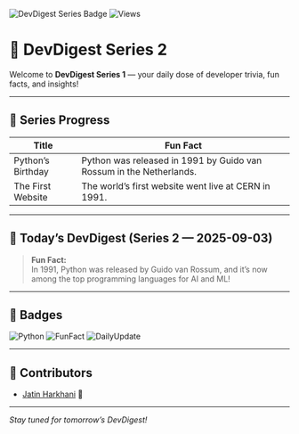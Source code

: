 ![DevDigest Series Badge](https://img.shields.io/badge/DevDigest-Series%201-blueviolet)
![Views](https://visitor-badge.laobi.icu/badge?page_id=jatinharkhani.devdigest-series-1)

# 🚀 DevDigest Series 2

Welcome to **DevDigest Series 1** — your daily dose of developer trivia, fun facts, and insights!

---

## 📅 Series Progress

| Title               | Fun Fact                                                         |
|---------------------|------------------------------------------------------------------|
| Python’s Birthday   | Python was released in 1991 by Guido van Rossum in the Netherlands. |
| The First Website   | The world’s first website went live at CERN in 1991.             |

----

## 🎉 Today’s DevDigest (Series 2 — 2025-09-03)

> **Fun Fact:**  
> In 1991, Python was released by Guido van Rossum, and it’s now among the top programming languages for AI and ML!

---

## 🏅 Badges

![Python](https://img.shields.io/badge/-Python-blue?logo=python&logoColor=white)
![FunFact](https://img.shields.io/badge/-Fun%20Fact-orange)
![DailyUpdate](https://img.shields.io/badge/-Daily%20Update-success)

---

## 🙌 Contributors

- [Jatin Harkhani](https://github.com/jatinharkhani) 🚀

---

_Stay tuned for tomorrow’s DevDigest!_
